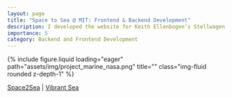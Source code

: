 ```yaml
---
layout: page
title: "Space to Sea @ MIT: Frontend & Backend Development"
description: I developed the website for Keith Ellenbogen’s Stellwagen Bank photography exhibition and built dynamic uploader interfaces to restructure <a href='http://vibrantsea.mit.edu/'>Vibrant Sea</a>. This enabled more efficient data transfer and processing. I also processed NASA satellite imagery for the exhibition’s artistic collection.
importance: 5
category: Backend and Frontend Development
---
```


<div class="row">
    <div class="col-sm mt-3 mt-md-0">
        {% include figure.liquid loading="eager" path="assets/img/project_marine_nasa.png" title="" class="img-fluid rounded z-depth-1" %}
        <p>
          <a href="https://space2sea.mit.edu">Space2Sea</a> | 
          <a href="http://vibrantsea.mit.edu/">Vibrant Sea</a>
        </p>
    </div>
</div>
